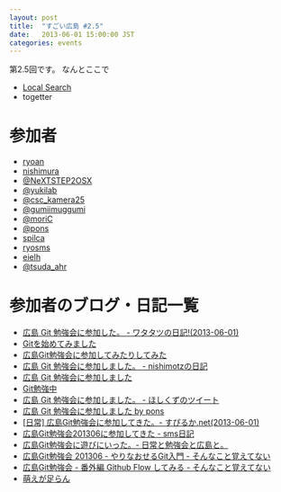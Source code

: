 ```yaml
---
layout: post
title:  "すごい広島 #2.5"
date:   2013-06-01 15:00:00 JST
categories: events
---
```


第2.5回です。
なんとここで

* [Local Search](http://local.aguuu.com/events/15354)
* togetter

<!-- 概要 -->
# 参加者

* [ryoan](http://twitter.com/andydesukara)
* [nishimura](https://twitter.com/coelacanth/status/340703059736924161)
* [@NeXTSTEP2OSX](https://twitter.com/NeXTSTEP2OSX)
* [@yukilab](https://twitter.com/yukilab)
* [@csc_kamera25](https://twitter.com/csc_kamera25)
* [@gumiimuggumi](https://twitter.com/gumiimuggumi)
* [@moriC](https://twitter.com/CentBoss)
* [@pons](https://twitter.com/b211035)
* [spilca](https://twitter.com/spilca_)
* [ryosms](https://twitter.com/ryosms)
* [eielh](https://twitter.com/eielh)
* [@tsuda_ahr](https://twitter.com/tsuda_ahr)

# 参加者のブログ・日記一覧

* [広島 Git 勉強会に参加した。 - ワタタツの日記!(2013-06-01)](http://nyoho.jp/diary/?date=20130601#p01)
* [Gitを始めてみました](http://twitter.com/andydesukara/status/340723714083663872)
* [広島Git勉強会に参加してみたりしてみた](http://blog.mori-theta.net/?p=60)
* [広島 Git 勉強会に参加しました。 - nishimotzの日記](http://d.nishimotz.com/archives/1470)
* [広島 Git 勉強会に参加しました](http://yukilab3.blog.fc2.com/blog-entry-19.html)
* [Git勉強中](https://twitter.com/csc_kamera25/status/340726863250997249/)
* [広島 Git 勉強会に参加しました。 - ほしくずのツイート](https://twitter.com/gumiimuggumi/status/340728822787870720)
* [広島 Git 勉強会に参加しました by pons](https://twitter.com/b211035/status/340717516022218752)
* [[日常] 広島Git勉強会に参加してきた。- すぴるか.net(2013-06-01)](http://www.spilca.net/2013/06/git.html)
* [広島Git勉強会201306に参加してきた - sms日記](http://blog.livedoor.jp/ryosms/archives/7152236.html)
* [広島Git勉強会に遊びにいった。- 日常と勉強会と広島と。](http://eielh-life.tumblr.com/post/51889117564/git)
* [広島Git勉強会 201306 - やりなおせるGit入門 - そんなこと覚えてない](http://blog.eiel.info/blog/2013/06/02/hiroshima-git/)
* [広島Git勉強会 - 番外編 Github Flow してみる - そんなこと覚えてない](http://blog.eiel.info/blog/2013/06/02/hiroshima-git-extend/)
* [萌えが足らん](https://twitter.com/tsuda_ahr/status/340656448155574272)
